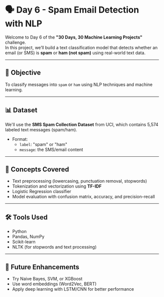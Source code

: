 # 🗣️ Day 6 - Spam Email Detection with NLP

Welcome to Day 6 of the **"30 Days, 30 Machine Learning Projects"** challenge.  
In this project, we’ll build a text classification model that detects whether an email (or SMS) is **spam** or **ham (not spam)** using real-world text data.

---

## 📌 Objective

To classify messages into `spam` or `ham` using NLP techniques and machine learning.

---

## 📊 Dataset

We'll use the **SMS Spam Collection Dataset** from UCI, which contains 5,574 labeled text messages (spam/ham).

- Format:
  - `label`: "spam" or "ham"
  - `message`: the SMS/email content

---

## 🧠 Concepts Covered

- Text preprocessing (lowercasing, punctuation removal, stopwords)
- Tokenization and vectorization using **TF-IDF**
- Logistic Regression classifier
- Model evaluation with confusion matrix, accuracy, and precision-recall

---

## 🛠️ Tools Used

- Python
- Pandas, NumPy
- Scikit-learn
- NLTK (for stopwords and text processing)

---

## 🚀 Future Enhancements

- Try Naive Bayes, SVM, or XGBoost
- Use word embeddings (Word2Vec, BERT)
- Apply deep learning with LSTM/CNN for better performance
